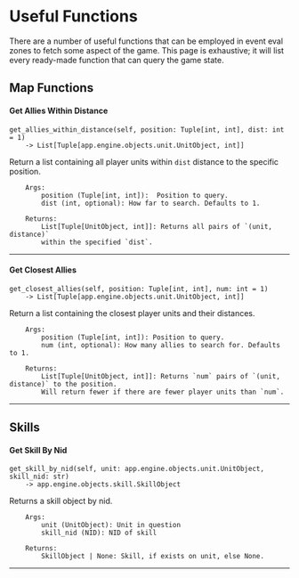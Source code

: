 # Useful Functions

There are a number of useful functions that can be employed in event eval zones to fetch some aspect of the game. This page is exhaustive; it will list every ready-made
function that can query the game state.

## Map Functions

#### Get Allies Within Distance

    get_allies_within_distance(self, position: Tuple[int, int], dist: int = 1) 
		-> List[Tuple[app.engine.objects.unit.UnitObject, int]]

Return a list containing all player units within `dist` distance to the specific position.

        Args:
            position (Tuple[int, int]):  Position to query.
            dist (int, optional): How far to search. Defaults to 1.

        Returns:
            List[Tuple[UnitObject, int]]: Returns all pairs of `(unit, distance)`
            within the specified `dist`.
        
  ---------------------


#### Get Closest Allies

    get_closest_allies(self, position: Tuple[int, int], num: int = 1) 
		-> List[Tuple[app.engine.objects.unit.UnitObject, int]]

Return a list containing the closest player units and their distances.

        Args:
            position (Tuple[int, int]): Position to query.
            num (int, optional): How many allies to search for. Defaults to 1.

        Returns:
            List[Tuple[UnitObject, int]]: Returns `num` pairs of `(unit, distance)` to the position.
            Will return fewer if there are fewer player units than `num`.
        
  ---------------------

## Skills

#### Get Skill By Nid

    get_skill_by_nid(self, unit: app.engine.objects.unit.UnitObject, skill_nid: str) 
		-> app.engine.objects.skill.SkillObject

Returns a skill object by nid.

        Args:
            unit (UnitObject): Unit in question
            skill_nid (NID): NID of skill

        Returns:
            SkillObject | None: Skill, if exists on unit, else None.
        
  ---------------------

